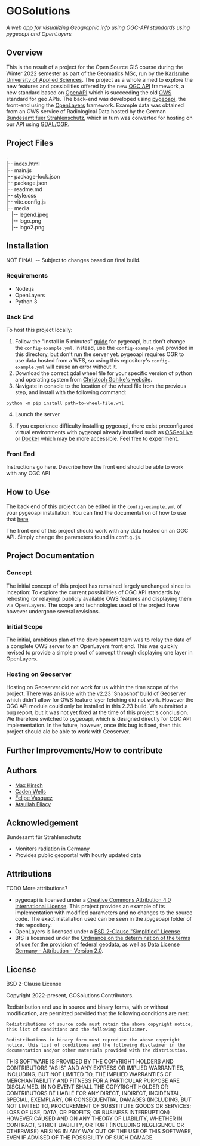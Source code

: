 # GOSolutions
*A web app for visualizing Geographic info using OGC-API standards using pygeoapi and OpenLayers*
## Overview
This is the result of a project for the Open Source GIS course during the Winter 2022 semester as part of the Geomatics MSc, run by the [Karlsruhe University of Applied Sciences](https://www.h-ka.de/). The project as a whole aimed to explore the new features and possibilities offered by the new [OGC API](https://ogcapi.ogc.org/) framework, a new standard based on [OpenAPI](https://www.openapis.org/) which is succeeding the old [OWS](https://www.ogc.org/standards/owc) standard for geo APIs. The back-end was developed using [pygeoapi](https://pygeoapi.io/), the front-end using the [OpenLayers](https://openlayers.org/) framework. Example data was obtained from an OWS service of Radiological Data hosted by the German [Bundesamt fuer Strahlenschutz](https://www.imis.bfs.de/geoportal/), which in turn was converted for hosting on our API using [GDAL/OGR](https://gdal.org/).
## Project Files
.  
|-- index.html  
|-- main.js  
|-- package-lock.json  
|-- package.json  
|-- readme.md  
|-- style.css  
|-- vite.config.js  
|-- media  
      &emsp;|-- legend.jpeg  
      &emsp;|-- logo.png  
      &emsp;|-- logo2.png    


## Installation
NOT FINAL -- Subject to changes based on final build.
### Requirements
- Node.js
- OpenLayers
- Python 3

### Back End
To host this project locally:
1. Follow the "Install in 5 minutes" [guide](http://pygeoapi.io/) for pygeoapi, but don't change the ```config-example.yml```. Instead, use the ```config-example.yml``` provided in this directory, but don't run the server yet. pygeoapi requires OGR to use data hosted from a WFS, so using this repository's ```config-example.yml``` will cause an error without it. 
2. Download the correct gdal wheel file for your specific version of python and operating system from [Christoph Gohlke's website](https://www.lfd.uci.edu/~gohlke/pythonlibs/#gdal).
3. Navigate in console to the location of the wheel file from the previous step, and install with the following command:
```
python -m pip install path-to-wheel-file.whl
```
4. Launch the server

5. If you experience difficulty installing pygeoapi, there exist preconfigured virtual environments with pygeoapi already installed such as [OSGeoLive](http://live.osgeo.org/de/overview/pygeoapi_overview.html) or [Docker](https://docs.pygeoapi.io/en/latest/running-with-docker.html) which may be more accessible. Feel free to experiment.
### Front End
Instructions go here. Describe how the front end should be able to work with any OGC API
## How to Use
The back end of this project can be edited in the ```config-example.yml``` of your pygeoapi installation. You can find the documentation of how to use that [here](https://docs.pygeoapi.io/en/latest/)

The front end of this project should work with any data hosted on an OGC API. Simply change the parameters found in ```config.js```.
## Project Documentation
### Concept
The initial concept of this project has remained largely unchanged since its inception: To explore the current possibilities of OGC API standards by rehosting (or relaying) publicly available OWS features and displaying them via OpenLayers. The scope and technologies used of the project have however undergone several revisions.
### Initial Scope
The initial, ambitious plan of the development team was to relay the data of a complete OWS server to an OpenLayers front end. This was quickly revised to provide a simple proof of concept through displaying one layer in OpenLayers.
### Hosting on Geoserver
Hosting on Geoserver did not work for us within the time scope of the project. There was an issue with the v2.23 'Snapshot' build of Geoserver which didn't allow for OWS feature layer fetching did not work. However the OGC API module could only be installed in this 2.23 build. We submitted a bug report, but it was not yet fixed at the time of this project's conclusion. We therefore switched to pygeoapi, which is designed directly for OGC API implementation. In the future, however, once this bug is fixed, then this project should alo be able to work with Geoserver. 
## Further Improvements/How to contribute
## Authors
- [Max Kirsch](https://github.com/Max25832)
- [Caden Wells](https://github.com/CaLWells)
- [Felipe Vasquez](https://github.com/f-vasquez-tavera)
- [Ataullah Eliacy](https://github.com/Ataeliacy)
## Acknowledgement
Bundesamt für Strahlenschutz
- Monitors radiation in Germany
- Provides public geoportal with hourly updated data
## Attributions
TODO More attributions?
- pygeoapi is licensed under a [Creative Commons Attribution 4.0 International License](https://creativecommons.org/licenses/by/4.0/). This project provides an example of its implementation with modified parameters and no changes to the source code. The exact installation used can be seen in the /pygeoapi folder of this repository.
- OpenLayers is licensed under a [BSD 2-Clause "Simplified" License](https://github.com/openlayers/openlayers/blob/main/LICENSE.md).
- BfS is licesnsed under the [Ordinance on the determination of the terms of use for the provision of federal geodata](http://www.gesetze-im-internet.de/geonutzv/), as well as [Data License Germany - Attribution - Version 2.0](https://www.govdata.de/dl-de/by-2-0).
## License
BSD 2-Clause License

Copyright 2022-present, GOSolutions Contributors.

Redistribution and use in source and binary forms, with or without modification, are permitted provided that the following conditions are met:

    Redistributions of source code must retain the above copyright notice, this list of conditions and the following disclaimer.

    Redistributions in binary form must reproduce the above copyright notice, this list of conditions and the following disclaimer in the documentation and/or other materials provided with the distribution.

THIS SOFTWARE IS PROVIDED BY THE COPYRIGHT HOLDERS AND CONTRIBUTORS "AS IS" AND ANY EXPRESS OR IMPLIED WARRANTIES, INCLUDING, BUT NOT LIMITED TO, THE IMPLIED WARRANTIES OF MERCHANTABILITY AND FITNESS FOR A PARTICULAR PURPOSE ARE DISCLAIMED. IN NO EVENT SHALL THE COPYRIGHT HOLDER OR CONTRIBUTORS BE LIABLE FOR ANY DIRECT, INDIRECT, INCIDENTAL, SPECIAL, EXEMPLARY, OR CONSEQUENTIAL DAMAGES (INCLUDING, BUT NOT LIMITED TO, PROCUREMENT OF SUBSTITUTE GOODS OR SERVICES; LOSS OF USE, DATA, OR PROFITS; OR BUSINESS INTERRUPTION) HOWEVER CAUSED AND ON ANY THEORY OF LIABILITY, WHETHER IN CONTRACT, STRICT LIABILITY, OR TORT (INCLUDING NEGLIGENCE OR OTHERWISE) ARISING IN ANY WAY OUT OF THE USE OF THIS SOFTWARE, EVEN IF ADVISED OF THE POSSIBILITY OF SUCH DAMAGE.


